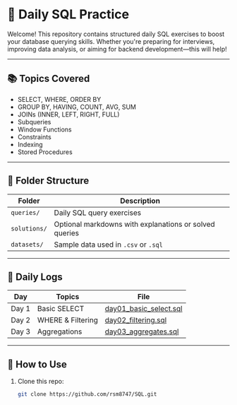 # 💾 Daily SQL Practice

Welcome! This repository contains structured daily SQL exercises to boost your database querying skills. Whether you're preparing for interviews, improving data analysis, or aiming for backend development—this will help!

---

## 📚 Topics Covered

- SELECT, WHERE, ORDER BY
- GROUP BY, HAVING, COUNT, AVG, SUM
- JOINs (INNER, LEFT, RIGHT, FULL)
- Subqueries
- Window Functions
- Constraints
- Indexing
- Stored Procedures

---

## 📂 Folder Structure

| Folder | Description |
|--------|-------------|
| `queries/` | Daily SQL query exercises |
| `solutions/` | Optional markdowns with explanations or solved queries |
| `datasets/` | Sample data used in `.csv` or `.sql` |

---

## 📅 Daily Logs

| Day | Topics | File |
|-----|--------|------|
| Day 1 | Basic SELECT | [day01_basic_select.sql](queries/day01_basic_select.sql) |
| Day 2 | WHERE & Filtering | [day02_filtering.sql](queries/day02_filtering.sql) |
| Day 3 | Aggregations | [day03_aggregates.sql](queries/day03_aggregates.sql) |

---

## 🚀 How to Use

1. Clone this repo:
   ```bash
   git clone https://github.com/rsm8747/SQL.git
